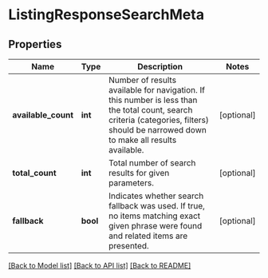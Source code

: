 # ListingResponseSearchMeta

## Properties
Name | Type | Description | Notes
------------ | ------------- | ------------- | -------------
**available_count** | **int** | Number of results available for navigation. If this number is less than the total count, search criteria (categories, filters) should be narrowed down to make all results available. | [optional] 
**total_count** | **int** | Total number of search results for given parameters. | [optional] 
**fallback** | **bool** | Indicates whether search fallback was used. If true, no items matching exact given phrase were found and related items are presented. | [optional] 

[[Back to Model list]](../README.md#documentation-for-models) [[Back to API list]](../README.md#documentation-for-api-endpoints) [[Back to README]](../README.md)


